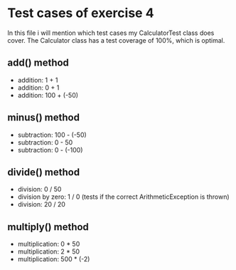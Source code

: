 # Test cases of exercise 4
In this file i will mention which test cases my CalculatorTest class does cover. The Calculator class has a test coverage of 100%, which is optimal.

## add() method
- addition: 1 + 1
- addition: 0 + 1
- addition: 100 + (-50)

## minus() method
- subtraction: 100 - (-50)
- subtraction: 0 - 50
- subtraction: 0 - (-100)

## divide() method
- division: 0 / 50
- division by zero: 1 / 0 (tests if the correct ArithmeticException is thrown)
- division: 20 / 20

## multiply() method
- multiplication: 0 * 50
- multiplication: 2 * 50
- multiplication: 500 * (-2)

